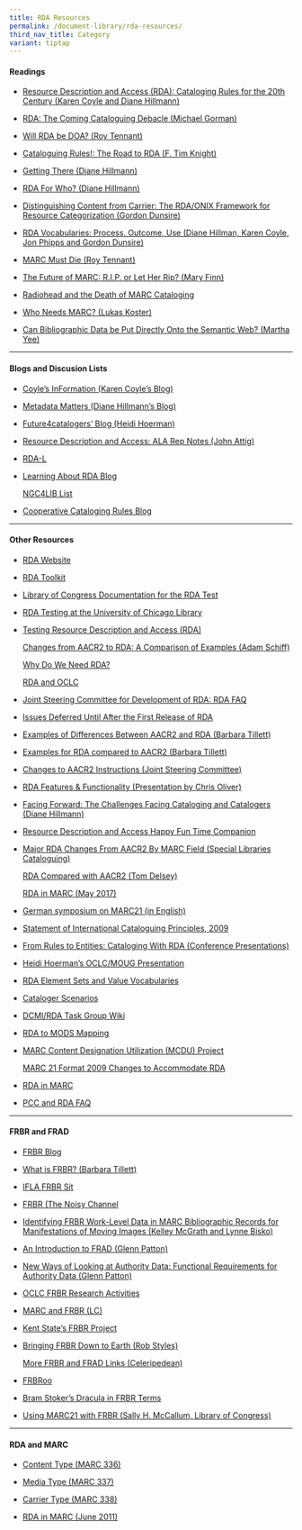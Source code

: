 ```yaml
---
title: RDA Resources
permalink: /document-library/rda-resources/
third_nav_title: Category
variant: tiptap
---
```

<h4><strong>Readings</strong></h4>
<ul data-tight="true" class="tight">
<li>
<p><a href="http://dlib.org/dlib/january07/coyle/01coyle.html" rel="noopener noreferrer nofollow" target="_blank">Resource Description and Access (RDA): Cataloging Rules for the 20th Century (Karen Coyle and Diane Hillmann)</a>
</p>
</li>
<li>
<p><a href="http://www.slc.bc.ca/rda1007.pdf" rel="noopener noreferrer nofollow" target="_blank">RDA: The Coming Cataloguing Debacle (Michael Gorman)</a>
</p>
</li>
<li>
<p><a href="http://www.libraryjournal.com/article/CA6422278.html" rel="noopener noreferrer nofollow" target="_blank">Will RDA be DOA? (Roy Tennant)</a>
</p>
</li>
<li>
<p><a href="http://pi.library.yorku.ca/dspace/handle/10315/2550" rel="noopener noreferrer nofollow" target="_blank">Cataloguing Rules!: The Road to RDA (F. Tim Knight)</a>
</p>
</li>
<li>
<p><a href="http://ecommons.library.cornell.edu/handle/1813/11620" rel="noopener noreferrer nofollow" target="_blank">Getting There (Diane Hillmann)</a>
</p>
</li>
<li>
<p><a href="https://github.com/dcmi/usage/blob/master/minutes/2006/2006-04-29.ub-agenda-seattle.pdf" rel="noopener noreferrer nofollow" target="_blank">RDA For Who? (Diane Hillmann)</a>
</p>
</li>
<li>
<p><a href="http://www.dlib.org/dlib/january07/dunsire/01dunsire.html" rel="noopener noreferrer nofollow" target="_blank">Distinguishing Content from Carrier: The RDA/ONIX Framework for Resource Categorization (Gordon Dunsire)</a>
</p>
</li>
<li>
<p><a href="http://www.dlib.org/dlib/january10/hillmann/01hillmann.html" rel="noopener noreferrer nofollow" target="_blank">RDA Vocabularies: Process, Outcome, Use (Diane Hillman, Karen Coyle, Jon Phipps and Gordon Dunsire)</a>
</p>
</li>
<li>
<p><a href="http://www.libraryjournal.com/article/CA250046.html" rel="noopener noreferrer nofollow" target="_blank">MARC Must Die (Roy Tennant)</a>
</p>
</li>
<li>
<p><a href="https://virginialibrariesjournal.org/20/volume/50/issue/1" rel="noopener noreferrer nofollow" target="_blank">The Future of MARC: R.I.P. or Let Her Rip? (Mary Finn)</a>
</p>
</li>
<li>
<p><a href="http://weblog.amillion.us/archives/470" rel="noopener noreferrer nofollow" target="_blank">Radiohead and the Death of MARC Cataloging</a>
</p>
</li>
<li>
<p><a href="http://commonplace.net/2009/05/who-needs-marc/" rel="noopener noreferrer nofollow" target="_blank">Who Needs MARC? (Lukas Koster)</a>
</p>
</li>
<li>
<p><a href="http://escholarship.org/uc/item/91b1830k" rel="noopener noreferrer nofollow" target="_blank">Can Bibliographic Data be Put Directly Onto the Semantic Web? (Martha Yee)</a>
</p>
</li>
</ul>
<hr>
<h4><strong>Blogs and Discusion Lists</strong></h4>
<ul data-tight="true" class="tight">
<li>
<p><a href="http://kcoyle.blogspot.com/" rel="noopener noreferrer nofollow" target="_blank">Coyle’s InFormation (Karen Coyle’s Blog)</a>
</p>
</li>
<li>
<p><a href="http://managemetadata.org/blog/" rel="noopener noreferrer nofollow" target="_blank">Metadata Matters (Diane Hillmann’s Blog)</a>
</p>
</li>
<li>
<p><a href="http://future4catalogers.wordpress.com/" rel="noopener noreferrer nofollow" target="_blank">Future4catalogers’ Blog (Heidi Hoerman)</a>
</p>
</li>
<li>
<p><a href="http://www.personal.psu.edu/jxa16/blogs/resource_description_and_access_ala_rep_notes/" rel="noopener noreferrer nofollow" target="_blank">Resource Description and Access: ALA Rep Notes (John Attig)</a>
</p>
</li>
<li>
<p><a href="http://www.rda-jsc.org/rdadiscuss.html" rel="noopener noreferrer nofollow" target="_blank">RDA-L</a>
</p>
</li>
<li>
<p><a href="http://learningaboutrda.wordpress.com/" rel="noopener noreferrer nofollow" target="_blank">Learning About RDA Blog</a>
</p>
<p><a href="https://listserv.nd.edu/cgi-bin/wa?A0=NGC4LIB" rel="noopener noreferrer nofollow" target="_blank">NGC4LIB List</a>
</p>
</li>
<li>
<p><a href="http://coopcatwiki.blogspot.com/" rel="noopener noreferrer nofollow" target="_blank">Cooperative Cataloging Rules Blog</a>
</p>
</li>
</ul>
<hr>
<h4><strong>Other Resources</strong></h4>
<ul data-tight="true" class="tight">
<li>
<p><a href="http://www.rdaonline.org/" rel="noopener noreferrer nofollow" target="_blank">RDA Website</a>
</p>
</li>
<li>
<p><a href="http://www.rdatoolkit.org/" rel="noopener noreferrer nofollow" target="_blank">RDA Toolkit</a>
</p>
</li>
<li>
<p><a href="http://www.loc.gov/catdir/cpso/RDAtest/rdatest.html" rel="noopener noreferrer nofollow" target="_blank">Library of Congress Documentation for the RDA Test</a>
</p>
</li>
<li>
<p><a href="http://www.lib.uchicago.edu/staffweb/depts/cat/rda.html" rel="noopener noreferrer nofollow" target="_blank">RDA Testing at the University of Chicago Library</a>
</p>
</li>
<li>
<p><a href="http://www.loc.gov/bibliographic-future/rda/" rel="noopener noreferrer nofollow" target="_blank">Testing Resource Description and Access (RDA)</a>
</p>
<p><a href="http://eprints.rclis.org/18328/1/BCLAPresentation_20100427.pdf" rel="noopener noreferrer nofollow" target="_blank">Changes from AACR2 to RDA: A Comparison of Examples (Adam Schiff)</a>
</p>
<p><a href="http://needrda.pdf/" rel="noopener noreferrer nofollow" target="_blank">Why Do We Need RDA?</a>
</p>
<p><a href="http://www.oclc.org/rda/default.htm" rel="noopener noreferrer nofollow" target="_blank">RDA and OCLC</a>
</p>
</li>
<li>
<p><a href="http://www.rda-rsc.org/content/rda_faq" rel="noopener noreferrer nofollow" target="_blank">Joint Steering Committee for Development of RDA: RDA FAQ</a>
</p>
</li>
<li>
<p><a href="http://www.rda-jsc.org/docs/5sec7rev.pdf" rel="noopener noreferrer nofollow" target="_blank">Issues Deferred Until After the First Release of RDA</a>
</p>
</li>
<li>
<p><a href="http://www.loc.gov/acq/conser/rda_examples-rev04-15-2009.pdf" rel="noopener noreferrer nofollow" target="_blank">Examples of Differences Between AACR2 and RDA (Barbara Tillett)</a>
</p>
</li>
<li>
<p><a href="http://rda_examples.doc/" rel="noopener noreferrer nofollow" target="_blank">Examples for RDA compared to AACR2 (Barbara Tillett)</a>
</p>
</li>
<li>
<p><a href="https://www.rdatoolkit.org/archivedsite/docs/5sec7rev.pdf" rel="noopener noreferrer nofollow" target="_blank">Changes to AACR2 Instructions (Joint Steering Committee)</a>
</p>
</li>
<li>
<p><a href="https://www.rdatoolkit.org/archivedsite/docs/iflasatellite-20080808-demo.pdf" rel="noopener noreferrer nofollow" target="_blank">RDA Features &amp; Functionality (Presentation by Chris Oliver)</a>
</p>
</li>
<li>
<p><a href="http://ecommons.library.cornell.edu/handle/1813/11536" rel="noopener noreferrer nofollow" target="_blank">Facing Forward: The Challenges Facing Cataloging and Catalogers (Diane Hillmann)</a>
</p>
</li>
<li>
<p><a href="http://sites.google.com/site/codlinandshort/" rel="noopener noreferrer nofollow" target="_blank">Resource Description and Access Happy Fun Time Companion</a>
</p>
</li>
<li>
<p><a href="http://slc.bc.ca/cheats/aacr22rda.htm" rel="noopener noreferrer nofollow" target="_blank">Major RDA Changes From AACR2 By MARC Field (Special Libraries Cataloguing)</a>
</p>
<p><a href="https://www.slideserve.com/oshin/comparing-rda-and-aacr2" rel="noopener noreferrer nofollow" target="_blank">RDA Compared with AACR2 (Tom Delsey)</a>
</p>
<p><a href="https://www.itsmarc.com/crs/mergedProjects/helptop1/helptop1/variable_data_fields/rda_in_marc_bibliographic_data.htm" rel="noopener noreferrer nofollow" target="_blank">RDA in MARC (May 2017)</a>
</p>
</li>
<li>
<p><a href="http://www.d-nb.de/standardisierung/formate/marc_symposium.htm" rel="noopener noreferrer nofollow" target="_blank">German symposium on MARC21 (in English)</a>
</p>
</li>
<li>
<p><a href="http://www.ifla.org/VII/s13/icp/ICP-2009_en.pdf" rel="noopener noreferrer nofollow" target="_blank">Statement of International Cataloguing Principles, 2009</a>
</p>
</li>
<li>
<p><a href="https://www.loc.gov/catworkshop/RDA%20training%20materials/LC%20RDA%20Training/CopyCatFINAL" rel="noopener noreferrer nofollow" target="_blank">From Rules to Entities: Cataloging With RDA (Conference Presentations)</a>
</p>
</li>
<li>
<p><a href="http://www.slideshare.net/HeidiHoerman/oclcmougpresentation-presentation" rel="noopener noreferrer nofollow" target="_blank">Heidi Hoerman’s OCLC/MOUG Presentation</a>
</p>
</li>
<li>
<p><a href="http://metadataregistry.org/rdabrowse.htm" rel="noopener noreferrer nofollow" target="_blank">RDA Element Sets and Value Vocabularies</a>
</p>
</li>
<li>
<p><a href="http://www.dublincore.org/dcmirdataskgroup/Scenarios" rel="noopener noreferrer nofollow" target="_blank">Cataloger Scenarios</a>
</p>
</li>
<li>
<p><a href="https://www.dublincore.org/groups/libraries/dcmirdataskgroup/" rel="noopener noreferrer nofollow" target="_blank">DCMI/RDA Task Group Wiki</a>
</p>
</li>
<li>
<p><a href="https://listserv.loc.gov/cgi-bin/wa?A2=ind0903&amp;L=MODS&amp;P=19816" rel="noopener noreferrer nofollow" target="_blank">RDA to MODS Mapping</a>
</p>
</li>
<li>
<p><a href="https://www.researchgate.net/publication/237748270_Comparison_of_MARC_Content_Designation_Utilization_in_OCLC_WorldCat_Records_with_National_Core_and_Minimal_Level_Record_Standards" rel="noopener noreferrer nofollow" target="_blank">MARC Content Designation Utilization (MCDU) Project</a>
</p>
<p><a href="http://www.loc.gov/marc/formatchanges-RDA.html" rel="noopener noreferrer nofollow" target="_blank">MARC 21 Format 2009 Changes to Accommodate RDA</a>
</p>
</li>
<li>
<p><a href="http://www.loc.gov/marc/RDAinMARC29.html" rel="noopener noreferrer nofollow" target="_blank">RDA in MARC</a>
</p>
</li>
<li>
<p><a href="http://www.loc.gov/catdir/pcc/PCC-RDA-FAQ.html" rel="noopener noreferrer nofollow" target="_blank">PCC and RDA FAQ</a>
</p>
</li>
</ul>
<hr>
<h4><strong>FRBR and FRAD</strong></h4>
<ul data-tight="true" class="tight">
<li>
<p><a href="http://www.frbr.org/" rel="noopener noreferrer nofollow" target="_blank">FRBR Blog</a>
</p>
</li>
<li>
<p><a href="http://www.loc.gov/cds/downloads/FRBR.PDF" rel="noopener noreferrer nofollow" target="_blank">What is FRBR? (Barbara Tillett)</a>
</p>
</li>
<li>
<p><a href="http://www.ifla.org/en/publications/functional-requirements-for-bibliographic-records" rel="noopener noreferrer nofollow" target="_blank">IFLA FRBR Sit</a>
</p>
</li>
<li>
<p><a href="http://thenoisychannel.com/2009/03/10/functional-requirements-for-bibliographic-records/" rel="noopener noreferrer nofollow" target="_blank">FRBR (The Noisy Channel</a>
</p>
</li>
<li>
<p><a href="http://journal.code4lib.org/articles/775" rel="noopener noreferrer nofollow" target="_blank">Identifying FRBR Work-Level Data in MARC Bibliographic Records for Manifestations of Moving Images (Kelley McGrath and Lynne Bisko)</a>
</p>
</li>
<li>
<p><a href="http://presentations.ala.org/images/c/c5/Frad_ala_200806_color.pdf" rel="noopener noreferrer nofollow" target="_blank">An Introduction to FRAD (Glenn Patton)</a>
</p>
</li>
<li>
<p><a href="http://patton.pdf/" rel="noopener noreferrer nofollow" target="_blank">New Ways of Looking at Authority Data: Functional Requirements for Authority Data (Glenn Patton)</a>
</p>
</li>
<li>
<p><a href="http://www.oclc.org/research/activities/past/orprojects/frbr/default.htm" rel="noopener noreferrer nofollow" target="_blank">OCLC FRBR Research Activities</a>
</p>
</li>
<li>
<p><a href="http://www.loc.gov/marc/marc-functional-analysis/frbr.html" rel="noopener noreferrer nofollow" target="_blank">MARC and FRBR (LC)</a>
</p>
</li>
<li>
<p><a href="https://www.ifla.org/wp-content/uploads/2019/05/assets/cataloguing/frbrrg/frbr-bibliography.pdf" rel="noopener noreferrer nofollow" target="_blank">Kent State’s FRBR Project</a>
</p>
</li>
<li>
<p><a href="http://dynamicorange.com/2009/11/11/bringing-frbr-down-to-earth/" rel="noopener noreferrer nofollow" target="_blank">Bringing FRBR Down to Earth (Rob Styles)</a>
</p>
<p><a href="http://celeripedean.wordpress.com/2009/03/12/code4lib-and-frbr/" rel="noopener noreferrer nofollow" target="_blank">More FRBR and FRAD Links (Celeripedean)</a>
</p>
</li>
<li>
<p><a href="http://cidoc.ics.forth.gr/frbr_drafts.html" rel="noopener noreferrer nofollow" target="_blank">FRBRoo</a>
</p>
</li>
<li>
<p><a href="http://www.youtube.com/watch?v=LN0vKCFsXPE&amp;feature=player_embedded" rel="noopener noreferrer nofollow" target="_blank">Bram Stoker’s Dracula in FRBR Terms</a>
</p>
</li>
<li>
<p><a href="http://www.loc.gov/marc/marbi/2005/2005-report02.pdf" rel="noopener noreferrer nofollow" target="_blank">Using MARC21 with FRBR (Sally H. McCallum, Library of Congress)</a>
</p>
</li>
</ul>
<hr>
<h4><strong>RDA and MARC</strong></h4>
<ul data-tight="true" class="tight">
<li>
<p><a href="http://www.loc.gov/standards/valuelist/rdacontent.html" rel="noopener noreferrer nofollow" target="_blank">Content Type (MARC 336)</a>
</p>
</li>
<li>
<p><a href="http://www.loc.gov/standards/valuelist/rdamedia.html" rel="noopener noreferrer nofollow" target="_blank">Media Type (MARC 337)</a>
</p>
</li>
<li>
<p><a href="http://www.loc.gov/standards/valuelist/rdacarrier.html" rel="noopener noreferrer nofollow" target="_blank">Carrier Type (MARC 338)</a>
</p>
</li>
<li>
<p><a href="http://www.loc.gov/marc/RDAinMARC29.html" rel="noopener noreferrer nofollow" target="_blank">RDA in MARC (June 2011)</a>
</p>
</li>
</ul>
<p></p>